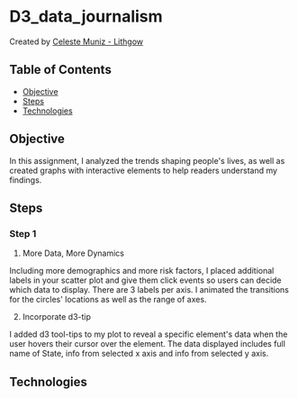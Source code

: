 # D3_data_journalism

Created by [Celeste Muniz - Lithgow](https://github.com/celeste1030)

## Table of Contents
* [Objective](#objective)
* [Steps](#steps)
* [Technologies](#technologies)

## Objective

In this assignment, I analyzed the trends shaping people's lives, as well as created graphs with interactive elements to help readers understand my findings.

## Steps

### Step 1

1. More Data, More Dynamics

Including more demographics and more risk factors, I placed additional labels in your scatter plot and give them click events so users can decide which data to display. There are 3 labels per axis. I animated the transitions for the circles' locations as well as the range of axes. 

2. Incorporate d3-tip

I added d3 tool-tips to my plot to reveal a specific element's data when the user hovers their cursor over the element. The data displayed includes full name of State, info from selected x axis and info from selected y axis.

## Technologies


